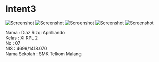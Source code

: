 # Intent3

![Screenshot](https://github.com/Cupumendewa/Intent3/blob/master/Screenshot_2017-01-18-10-38-13.png)
![Screenshot](https://github.com/Cupumendewa/Intent3/blob/master/Screenshot_2017-01-18-10-38-55.png)
![Screenshot](https://github.com/Cupumendewa/Intent3/blob/master/Screenshot_2017-01-18-10-39-00.png)
![Screenshot](https://github.com/Cupumendewa/Intent3/blob/master/Screenshot_2017-01-18-10-39-15.png)
![Screenshot](https://github.com/Cupumendewa/Intent3/blob/master/Screenshot_2017-01-18-10-39-21.png)

Nama : Diaz Rizqi Aprilliando <br>
Kelas : XI RPL 2 <br>
No : 07 <br>
NIS : 4699/1418.070 <br>
Nama Sekolah : SMK Telkom Malang
